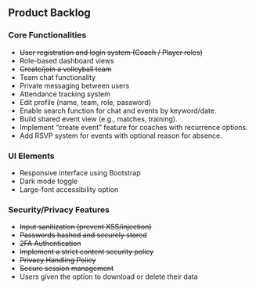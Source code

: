 ## Product Backlog

### Core Functionalities

- ~~User registration and login system (Coach / Player roles)~~
- Role-based dashboard views
- ~~Create/join a volleyball team~~
- Team chat functionality
- Private messaging between users
- Attendance tracking system
- Edit profile (name, team, role, password)
- Enable search function for chat and events by keyword/date.
- Build shared event view (e.g., matches, training).
- Implement “create event” feature for coaches with recurrence options.
- Add RSVP system for events with optional reason for absence.

### UI Elements

- Responsive interface using Bootstrap
- Dark mode toggle
- Large-font accessibility option

### Security/Privacy Features

- ~~Input sanitization (prevent XSS/injection)~~
- ~~Passwords hashed and securely stored~~
- ~~2FA Authentication~~
- ~~Implement a strict content security policy~~
- ~~Privacy Handling Policy~~
- ~~Secure session management~~
- Users given the option to download or delete their data
